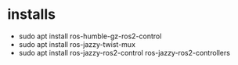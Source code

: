 # installs

- sudo apt install ros-humble-gz-ros2-control
- sudo apt install ros-jazzy-twist-mux
- sudo apt install ros-jazzy-ros2-control ros-jazzy-ros2-controllers
